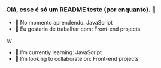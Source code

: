 ### Olá, esse é só um README teste (por enquanto). 👋

- 🌱 No momento aprendendo: JavaScript
- 👯 Eu gostaria de trabalhar com: Front-end projects

///

- 🌱 I’m currently learning: JavaScript
- 👯 I’m looking to collaborate on: Front-end projects
